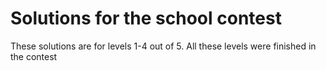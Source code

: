 # Solutions for the school contest

These solutions are for levels 1-4 out of 5. All these levels were finished in the contest
